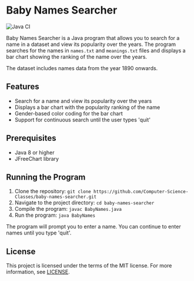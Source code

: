# Baby Names Searcher

![Java CI](https://github.com/Computer-Science-Classes/baby-names-searcher/workflows/Java%20CI/badge.svg)

Baby Names Searcher is a Java program that allows you to search for a name in a dataset and view its popularity over the years. The program searches for the names in `names.txt` and `meanings.txt` files and displays a bar chart showing the ranking of the name over the years.

The dataset includes names data from the year 1890 onwards.

## Features

- Search for a name and view its popularity over the years
- Displays a bar chart with the popularity ranking of the name
- Gender-based color coding for the bar chart
- Support for continuous search until the user types 'quit'

## Prerequisites

- Java 8 or higher
- JFreeChart library

## Running the Program

1. Clone the repository: `git clone https://github.com/Computer-Science-Classes/baby-names-searcher.git`
2. Navigate to the project directory: `cd baby-names-searcher`
3. Compile the program: `javac BabyNames.java`
4. Run the program: `java BabyNames`

The program will prompt you to enter a name. You can continue to enter names until you type 'quit'.

## License

This project is licensed under the terms of the MIT license. For more information, see [LICENSE](LICENSE).
